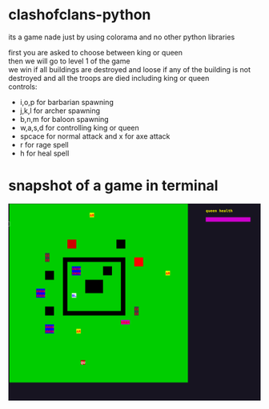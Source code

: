 # clashofclans-python

its a game nade just by using colorama and no other python libraries

first you are asked to choose between king or queen  
then we will go to level 1 of the game  
we win if all buildings are destroyed and loose if any of the building is not destroyed and all the troops are died including king or queen  
controls:  
- i,o,p for barbarian spawning  
- j,k,l for archer spawning  
- b,n,m for baloon spawning  
- w,a,s,d for controlling king or queen  
- spcace for normal attack and x for axe attack  
- r for rage spell  
- h for heal spell  
# snapshot of a game in terminal

![alt text](https://github.com/gaddam-vinay/clashofclans-python/blob/master/image.png?raw=true)
